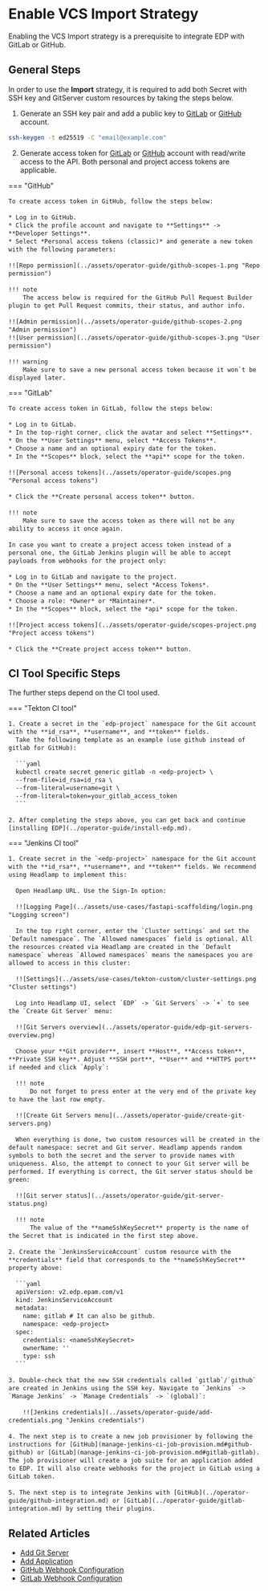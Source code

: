 # Enable VCS Import Strategy

Enabling the VCS Import strategy is a prerequisite to integrate EDP with GitLab or GitHub.

## General Steps

In order to use the **Import** strategy, it is required to add both Secret with SSH key and GitServer custom resources
by taking the steps below.

1. Generate an SSH key pair and add a public key to [GitLab](https://docs.gitlab.com/ee/ssh/)
   or [GitHub](https://docs.github.com/en/authentication/connecting-to-github-with-ssh/generating-a-new-ssh-key-and-adding-it-to-the-ssh-agent)
   account.

  ```bash
  ssh-keygen -t ed25519 -C "email@example.com"
  ```

2. Generate access token for [GitLab](https://docs.gitlab.com/ee/user/profile/personal_access_tokens.html)
   or [GitHub](https://docs.github.com/en/authentication/keeping-your-account-and-data-secure/creating-a-personal-access-token)
   account with read/write access to the API. Both personal and project access tokens are applicable.

=== "GitHub"

    To create access token in GitHub, follow the steps below:

    * Log in to GitHub.
    * Click the profile account and navigate to **Settings** -> **Developer Settings**.
    * Select *Personal access tokens (classic)* and generate a new token with the following parameters:

    !![Repo permission](../assets/operator-guide/github-scopes-1.png "Repo permission")

    !!! note
        The access below is required for the GitHub Pull Request Builder plugin to get Pull Request commits, their status, and author info.

    !![Admin permission](../assets/operator-guide/github-scopes-2.png "Admin permission")
    !![User permission](../assets/operator-guide/github-scopes-3.png "User permission")

    !!! warning
        Make sure to save a new personal access token because it won`t be displayed later.

=== "GitLab"

    To create access token in GitLab, follow the steps below:

    * Log in to GitLab.
    * In the top-right corner, click the avatar and select **Settings**.
    * On the **User Settings** menu, select **Access Tokens**.
    * Choose a name and an optional expiry date for the token.
    * In the **Scopes** block, select the **api** scope for the token.

    !![Personal access tokens](../assets/operator-guide/scopes.png "Personal access tokens")

    * Click the **Create personal access token** button.

    !!! note
        Make sure to save the access token as there will not be any ability to access it once again.

    In case you want to create a project access token instead of a personal one, the GitLab Jenkins plugin will be able to accept payloads from webhooks for the project only:

    * Log in to GitLab and navigate to the project.
    * On the **User Settings** menu, select *Access Tokens*.
    * Choose a name and an optional expiry date for the token.
    * Choose a role: *Owner* or *Maintainer*.
    * In the **Scopes** block, select the *api* scope for the token.

    !![Project access tokens](../assets/operator-guide/scopes-project.png "Project access tokens")

    * Click the **Create project access token** button.

## CI Tool Specific Steps

The further steps depend on the CI tool used.

=== "Tekton CI tool"

    1. Create a secret in the `edp-project` namespace for the Git account with the **id_rsa**, **username**, and **token** fields.
      Take the following template as an example (use github instead of gitlab for GitHub):

      ```yaml
      kubectl create secret generic gitlab -n <edp-project> \
      --from-file=id_rsa=id_rsa \
      --from-literal=username=git \
      --from-literal=token=your_gitlab_access_token
      ```

    2. After completing the steps above, you can get back and continue [installing EDP](../operator-guide/install-edp.md).

=== "Jenkins CI tool"

    1. Create secret in the `<edp-project>` namespace for the Git account with the **id_rsa**, **username**, and **token** fields. We recommend using Headlamp to implement this:

      Open Headlamp URL. Use the Sign-In option:

      !![Logging Page](../assets/use-cases/fastapi-scaffolding/login.png "Logging screen")

      In the top right corner, enter the `Cluster settings` and set the `Default namespace`. The `Allowed namespaces` field is optional. All the resources created via Headlamp are created in the `Default namespace` whereas `Allowed namespaces` means the namespaces you are allowed to access in this cluster:

      !![Settings](../assets/use-cases/tekton-custom/cluster-settings.png "Cluster settings")

      Log into Headlamp UI, select `EDP` -> `Git Servers` -> `+` to see the `Create Git Server` menu:

      !![Git Servers overview](../assets/operator-guide/edp-git-servers-overview.png)

      Choose your **Git provider**, insert **Host**, **Access token**, **Private SSH key**. Adjust **SSH port**, **User** and **HTTPS port** if needed and click `Apply`:

      !!! note
          Do not forget to press enter at the very end of the private key to have the last row empty.

      !![Create Git Servers menu](../assets/operator-guide/create-git-servers.png)

      When everything is done, two custom resources will be created in the default namespace: secret and Git server. Headlamp appends random symbols to both the secret and the server to provide names with uniqueness. Also, the attempt to connect to your Git server will be performed. If everything is correct, the Git server status should be green:

      !![Git server status](../assets/operator-guide/git-server-status.png)

      !!! note
          The value of the **nameSshKeySecret** property is the name of the Secret that is indicated in the first step above.

    2. Create the `JenkinsServiceAccount` custom resource with the **credentials** field that corresponds to the **nameSshKeySecret** property above:

      ```yaml
      apiVersion: v2.edp.epam.com/v1
      kind: JenkinsServiceAccount
      metadata:
        name: gitlab # It can also be github.
        namespace: <edp-project>
      spec:
        credentials: <nameSshKeySecret>
        ownerName: ''
        type: ssh
      ```

    3. Double-check that the new SSH credentials called `gitlab`/`github` are created in Jenkins using the SSH key. Navigate to `Jenkins` -> `Manage Jenkins` -> `Manage Credentials` -> `(global)`:

        !![Jenkins credentials](../assets/operator-guide/add-credentials.png "Jenkins credentials")

    4. The next step is to create a new job provisioner by following the instructions for [GitHub](manage-jenkins-ci-job-provision.md#github-github) or [GitLab](manage-jenkins-ci-job-provision.md#gitlab-gitlab). The job provisioner will create a job suite for an application added to EDP. It will also create webhooks for the project in GitLab using a GitLab token.

    5. The next step is to integrate Jenkins with [GitHub](../operator-guide/github-integration.md) or [GitLab](../operator-guide/gitlab-integration.md) by setting their plugins.

## Related Articles

* [Add Git Server](../headlamp-user-guide/add-git-server.md)
* [Add Application](../user-guide/add-application.md)
* [GitHub Webhook Configuration](github-integration.md)
* [GitLab Webhook Configuration](gitlab-integration.md)
